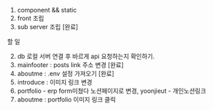 1. component && static
2. front 조립
3. sub server 조립
   [완료]

할 일

2. db 로컬 서버 연결 후 바르게 api 요청하는지 확인하기.
3. mainfooter : posts link 주소 변경 [완료]
4. aboutme : .env 설정 가져오기 [완료]
5. introduce : 이미지 링크 변경
6. portfolio - erp form미쳤다 노션페이지로 변경, yoonjieut -
   개인노션링크
7. aboutme : portfolio 이미지 링크 클릭

